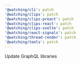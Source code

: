 ```yaml
---
'@watching/cli': patch
'@watching/clips': patch
'@watching/clips-preact': patch
'@watching/clips-react': patch
'@watching/clips-svelte': patch
'@watching/react-signals': patch
'@watching/thread-render': patch
'@watching/tools': patch
---
```


Update GraphQL libraries
